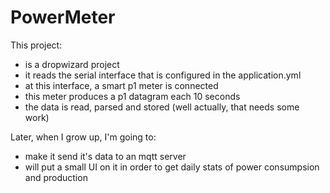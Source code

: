 # PowerMeter
This project:
* is a dropwizard project
* it reads the serial interface that is configured in the application.yml
* at this interface, a smart p1 meter is connected
* this meter produces a p1 datagram each 10 seconds
* the data is read, parsed and stored (well actually, that needs some work)

Later, when I grow up, I'm going to:
* make it send it's data to an mqtt server
* will put a small UI on it in order to get daily stats of power consumpsion and production
